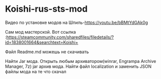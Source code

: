 # Koishi-rus-sts-mod
Видео по установке модов на Шпиль-https://youtu.be/bBMtYdGAk0g

Сам мод мастерской. Вот ссылка :https://steamcommunity.com/sharedfiles/filedetails/?id=1838001664&searchtext=Koishi+
 
Файл Readme.md  можешь не скачивать

Найти Jar мода. Открыть любым архиватором(winrar, Engrampa Archive Manager, 7z) jar архив мода.
Найти файл localization и заменить JSON файлы мода на те что скачал
